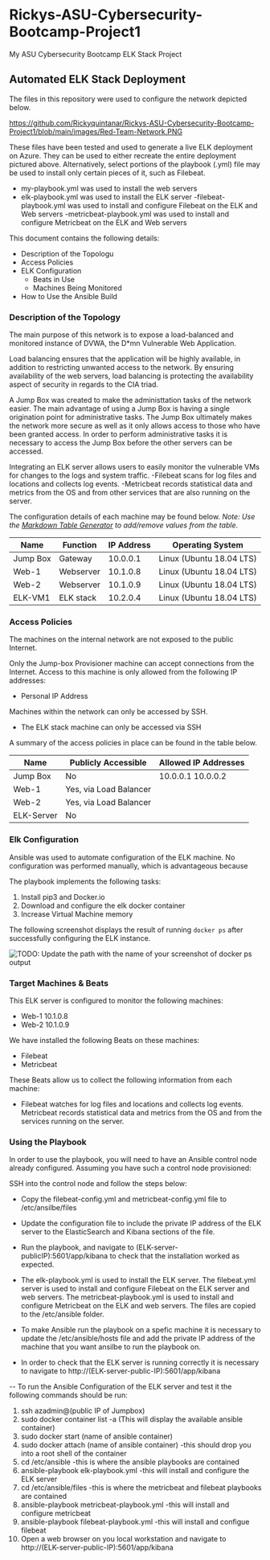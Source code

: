 # Rickys-ASU-Cybersecurity-Bootcamp-Project1
My ASU Cybersecurity Bootcamp ELK Stack Project

## Automated ELK Stack Deployment

The files in this repository were used to configure the network depicted below.

https://github.com/Rickyquintanar/Rickys-ASU-Cybersecurity-Bootcamp-Project1/blob/main/images/Red-Team-Network.PNG

These files have been tested and used to generate a live ELK deployment on Azure. They can be used to either recreate the entire deployment pictured above. Alternatively, select portions of the playbook (.yml) file may be used to install only certain pieces of it, such as Filebeat.

  - my-playbook.yml was used to install the web servers
  - elk-playbook.yml was used to install the ELK server
    -filebeat-playbook.yml was used to install and configure Filebeat on the ELK and Web servers
    -metricbeat-playbook.yml was used to install and configure Metricbeat on the ELK and Web servers

This document contains the following details:
- Description of the Topologu
- Access Policies
- ELK Configuration
  - Beats in Use
  - Machines Being Monitored
- How to Use the Ansible Build


### Description of the Topology

The main purpose of this network is to expose a load-balanced and monitored instance of DVWA, the D*mn Vulnerable Web Application.

Load balancing ensures that the application will be highly available, in addition to restricting unwanted access to the network.
By ensuring availability of the web servers, load balancing is protecting the availability aspect of security in regards to the CIA triad.

A Jump Box was created to make the administtation tasks of the network easier. The main advantage of using a Jump Box is having a single origination point for administrative tasks. The Jump Box ultimately makes the network more secure as well as it only allows access to those who have been granted access. In order to perform administrative tasks it is necessary to access the Jump Box before the other servers can be accessed.

Integrating an ELK server allows users to easily monitor the vulnerable VMs for changes to the logs and system traffic.
-Filebeat scans for log files and locations and collects log events.
-Metricbeat records statistical data and metrics from the OS and from other services that are also running on the server.

The configuration details of each machine may be found below.
_Note: Use the [Markdown Table Generator](http://www.tablesgenerator.com/markdown_tables) to add/remove values from the table_.

| Name     | Function | IP Address | Operating System        |
|----------|----------|------------|-------------------------|
| Jump Box | Gateway  | 10.0.0.1   | Linux (Ubuntu 18.04 LTS)|
| Web-1    | Webserver| 10.1.0.8   | Linux (Ubuntu 18.04 LTS)|
| Web-2    | Webserver| 10.1.0.9   | Linux (Ubuntu 18.04 LTS)|
| ELK-VM1  | ELK stack| 10.2.0.4   | Linux (Ubuntu 18.04 LTS)|

### Access Policies

The machines on the internal network are not exposed to the public Internet. 

Only the Jump-box Provisioner machine can accept connections from the Internet. Access to this machine is only allowed from the following IP addresses:
- Personal IP Address
 
Machines within the network can only be accessed by SSH.
- The ELK stack machine can only be accessed via SSH 

A summary of the access policies in place can be found in the table below.

| Name     | Publicly Accessible  | Allowed IP Addresses |
|----------|----------------------|----------------------|
| Jump Box |   No                 | 10.0.0.1 10.0.0.2    |
|  Web-1   |Yes, via Load Balancer|                      |
|  Web-2   |Yes, via Load Balancer|                      |
|ELK-Server|   No                 |                      |

### Elk Configuration

Ansible was used to automate configuration of the ELK machine. No configuration was performed manually, which is advantageous because 

The playbook implements the following tasks:
1. Install pip3 and Docker.io
2. Download and configure the elk docker container
3. Increase Virtual Machine memory

The following screenshot displays the result of running `docker ps` after successfully configuring the ELK instance.

![TODO: Update the path with the name of your screenshot of docker ps output](Images/docker_ps_output.png)

### Target Machines & Beats
This ELK server is configured to monitor the following machines:
- Web-1 10.1.0.8
- Web-2 10.1.0.9

We have installed the following Beats on these machines:
- Filebeat
- Metricbeat

These Beats allow us to collect the following information from each machine:
- Filebeat watches for log files and locations and collects log events. Metricbeat records statistical data and metrics from the OS and from the services running on the server.

### Using the Playbook
In order to use the playbook, you will need to have an Ansible control node already configured. Assuming you have such a control node provisioned: 

SSH into the control node and follow the steps below:
- Copy the filebeat-config.yml and metricbeat-config.yml file to /etc/ansilbe/files
- Update the configuration file to include the private IP address of the ELK server to the ElasticSearch and Kibana sections of the file.
- Run the playbook, and navigate to (ELK-server-publicIP):5601/app/kibana to check that the installation worked as expected.

- The elk-playbook.yml is used to install the ELK server. The filebeat.yml server is used to install and configure Filebeat on the ELK server and web servers. The metricbeat-playbook.yml is used to install and configure Metricbeat on the ELK and web servers. The files are copied to the /etc/ansible folder.
- To make Ansible run the playbook on a spefic machine it is necessary to update the /etc/ansible/hosts file and add the private IP address of the machine that you want ansilbe to run the playbook on. 
- In order to check that the ELK server is running correctly it is necessary to navigate to http://(ELK-server-public-IP):5601/app/kibana

-- To run the Ansible Configuration of the ELK server and test it the following commands should be run:

1. ssh azadmin@(public IP of Jumpbox)
2. sudo docker container list -a (This will display the available ansible container)
3. sudo docker start (name of ansible container)
4. sudo docker attach (name of ansible container)  -this should drop you into a root shell of the container
5. cd /etc/ansible  -this is where the ansible playbooks are contained
6. ansible-playbook elk-playbook.yml  -this will install and configure the ELK server
7. cd /etc/ansible/files -this is where the metricbeat and filebeat playbooks are contained
8. ansible-playbook metricbeat-playbook.yml  -this will install and configure metricbeat
9. ansible-playbook filebeat-playbook.yml  -this will install and configue filebeat
10. Open a web browser on you local workstation and navigate to http://(ELK-server-public-IP):5601/app/kibana 
